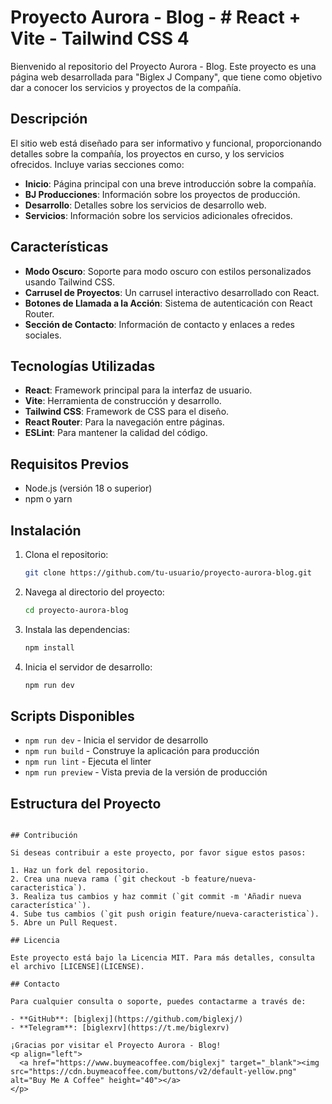 # Proyecto Aurora - Blog - # React + Vite - Tailwind CSS 4

Bienvenido al repositorio del Proyecto Aurora - Blog. Este proyecto es una página web desarrollada para "Biglex J Company", que tiene como objetivo dar a conocer los servicios y proyectos de la compañía.

## Descripción

El sitio web está diseñado para ser informativo y funcional, proporcionando detalles sobre la compañía, los proyectos en curso, y los servicios ofrecidos. Incluye varias secciones como:

- **Inicio**: Página principal con una breve introducción sobre la compañía.
- **BJ Producciones**: Información sobre los proyectos de producción.
- **Desarrollo**: Detalles sobre los servicios de desarrollo web.
- **Servicios**: Información sobre los servicios adicionales ofrecidos.

## Características

- **Modo Oscuro**: Soporte para modo oscuro con estilos personalizados usando Tailwind CSS.
- **Carrusel de Proyectos**: Un carrusel interactivo desarrollado con React.
- **Botones de Llamada a la Acción**: Sistema de autenticación con React Router.
- **Sección de Contacto**: Información de contacto y enlaces a redes sociales.

## Tecnologías Utilizadas

- **React**: Framework principal para la interfaz de usuario.
- **Vite**: Herramienta de construcción y desarrollo.
- **Tailwind CSS**: Framework de CSS para el diseño.
- **React Router**: Para la navegación entre páginas.
- **ESLint**: Para mantener la calidad del código.

## Requisitos Previos

- Node.js (versión 18 o superior)
- npm o yarn

## Instalación

1. Clona el repositorio:
    ```bash
    git clone https://github.com/tu-usuario/proyecto-aurora-blog.git
    ```
2. Navega al directorio del proyecto:
    ```bash
    cd proyecto-aurora-blog
    ```
3. Instala las dependencias:
    ```bash
    npm install
    ```
4. Inicia el servidor de desarrollo:
    ```bash
    npm run dev
    ```

## Scripts Disponibles

- `npm run dev` - Inicia el servidor de desarrollo
- `npm run build` - Construye la aplicación para producción
- `npm run lint` - Ejecuta el linter
- `npm run preview` - Vista previa de la versión de producción

## Estructura del Proyecto
```

## Contribución

Si deseas contribuir a este proyecto, por favor sigue estos pasos:

1. Haz un fork del repositorio.
2. Crea una nueva rama (`git checkout -b feature/nueva-caracteristica`).
3. Realiza tus cambios y haz commit (`git commit -m 'Añadir nueva característica'`).
4. Sube tus cambios (`git push origin feature/nueva-caracteristica`).
5. Abre un Pull Request.

## Licencia

Este proyecto está bajo la Licencia MIT. Para más detalles, consulta el archivo [LICENSE](LICENSE).

## Contacto

Para cualquier consulta o soporte, puedes contactarme a través de:

- **GitHub**: [biglexj](https://github.com/biglexj/)
- **Telegram**: [biglexrv](https://t.me/biglexrv)

¡Gracias por visitar el Proyecto Aurora - Blog!
<p align="left">
  <a href="https://www.buymeacoffee.com/biglexj" target="_blank"><img src="https://cdn.buymeacoffee.com/buttons/v2/default-yellow.png" alt="Buy Me A Coffee" height="40"></a>
</p>